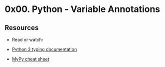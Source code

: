 # 0x00. Python - Variable Annotations

## Resources
+ Read or watch:

+ [Python 3 typing documentation](https://docs.python.org/3/library/typing.html)
+ [MyPy cheat sheet](https://mypy.readthedocs.io/en/latest/cheat_sheet_py3.html)


